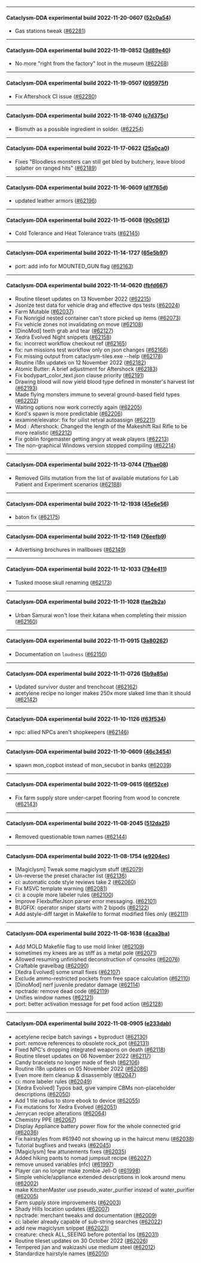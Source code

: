 
---

#### Cataclysm-DDA experimental build 2022-11-20-0607 ([52c0a54](https://github.com/CleverRaven/Cataclysm-DDA/releases/tag/cdda-experimental-2022-11-20-0607))

* Gas stations tweak ([#62281](https://github.com/CleverRaven/Cataclysm-DDA/pull/62281))

---

#### Cataclysm-DDA experimental build 2022-11-19-0852 ([3d89e40](https://github.com/CleverRaven/Cataclysm-DDA/releases/tag/cdda-experimental-2022-11-19-0852))

* No more "right from the factory" loot in the museum ([#62268](https://github.com/CleverRaven/Cataclysm-DDA/pull/62268))

---

#### Cataclysm-DDA experimental build 2022-11-19-0507 ([095975f](https://github.com/CleverRaven/Cataclysm-DDA/releases/tag/cdda-experimental-2022-11-19-0507))

* Fix Aftershock CI issue ([#62280](https://github.com/CleverRaven/Cataclysm-DDA/pull/62280))

---

#### Cataclysm-DDA experimental build 2022-11-18-0740 ([c7d375c](https://github.com/CleverRaven/Cataclysm-DDA/releases/tag/cdda-experimental-2022-11-18-0740))

* Bismuth as a possible ingredient in solder. ([#62254](https://github.com/CleverRaven/Cataclysm-DDA/pull/62254))

---

#### Cataclysm-DDA experimental build 2022-11-17-0622 ([25a0ca0](https://github.com/CleverRaven/Cataclysm-DDA/releases/tag/cdda-experimental-2022-11-17-0622))

* Fixes "Bloodless monsters can still get bled by butchery, leave blood splatter on ranged hits" ([#62189](https://github.com/CleverRaven/Cataclysm-DDA/pull/62189))

---

#### Cataclysm-DDA experimental build 2022-11-16-0609 ([d1f765d](https://github.com/CleverRaven/Cataclysm-DDA/releases/tag/cdda-experimental-2022-11-16-0609))

* updated leather armors ([#62196](https://github.com/CleverRaven/Cataclysm-DDA/pull/62196))

---

#### Cataclysm-DDA experimental build 2022-11-15-0608 ([90c0612](https://github.com/CleverRaven/Cataclysm-DDA/releases/tag/cdda-experimental-2022-11-15-0608))

* Cold Tolerance and Heat Tolerance traits ([#62145](https://github.com/CleverRaven/Cataclysm-DDA/pull/62145))

---

#### Cataclysm-DDA experimental build 2022-11-14-1727 ([65e5b97](https://github.com/CleverRaven/Cataclysm-DDA/releases/tag/cdda-experimental-2022-11-14-1727))

* port: add info for MOUNTED_GUN flag ([#62163](https://github.com/CleverRaven/Cataclysm-DDA/pull/62163))

---

#### Cataclysm-DDA experimental build 2022-11-14-0620 ([fbfd667](https://github.com/CleverRaven/Cataclysm-DDA/releases/tag/cdda-experimental-2022-11-14-0620))

* Routine tileset updates on 13 November 2022 ([#62215](https://github.com/CleverRaven/Cataclysm-DDA/pull/62215))
* Jsonize test data for vehicle drag and effective dps tests ([#62024](https://github.com/CleverRaven/Cataclysm-DDA/pull/62024))
* Farm Mutable ([#62037](https://github.com/CleverRaven/Cataclysm-DDA/pull/62037))
* Fix Nonrigid nested container can't store picked up items ([#62073](https://github.com/CleverRaven/Cataclysm-DDA/pull/62073))
* Fix vehicle zones not invalidating on move ([#62108](https://github.com/CleverRaven/Cataclysm-DDA/pull/62108))
* [DinoMod] teeth grab and tear ([#62127](https://github.com/CleverRaven/Cataclysm-DDA/pull/62127))
* Xedra Evolved Night snippets ([#62158](https://github.com/CleverRaven/Cataclysm-DDA/pull/62158))
* fix: incorrect workflow checkout ref ([#62165](https://github.com/CleverRaven/Cataclysm-DDA/pull/62165))
* fix: run missions test workflow only on json changes ([#62166](https://github.com/CleverRaven/Cataclysm-DDA/pull/62166))
* Fix missing output from cataclysm-tiles.exe --help ([#62178](https://github.com/CleverRaven/Cataclysm-DDA/pull/62178))
* Routine i18n updates on 12 November 2022 ([#62182](https://github.com/CleverRaven/Cataclysm-DDA/pull/62182))
* Atomic Butter: A brief adjustment for Aftershock ([#62183](https://github.com/CleverRaven/Cataclysm-DDA/pull/62183))
* Fix bodypart_color_text.json clause priority ([#62191](https://github.com/CleverRaven/Cataclysm-DDA/pull/62191))
* Drawing blood will now yield blood type defined in monster's harvest list ([#62193](https://github.com/CleverRaven/Cataclysm-DDA/pull/62193))
* Made flying monsters immune to several ground-based field types ([#62202](https://github.com/CleverRaven/Cataclysm-DDA/pull/62202))
* Waiting options now work correctly again ([#62205](https://github.com/CleverRaven/Cataclysm-DDA/pull/62205))
* Kord's spawn is more predictable ([#62206](https://github.com/CleverRaven/Cataclysm-DDA/pull/62206))
* iexamine/elevator: fix for uilist retval autoassign ([#62211](https://github.com/CleverRaven/Cataclysm-DDA/pull/62211))
* Mod : Aftershock: Changed the length of the Makeshift Rail Rifle to be more realistic ([#62212](https://github.com/CleverRaven/Cataclysm-DDA/pull/62212))
* Fix goblin forgemaster getting angry at weak players ([#62213](https://github.com/CleverRaven/Cataclysm-DDA/pull/62213))
* The non-graphical Windows version stopped compiling ([#62214](https://github.com/CleverRaven/Cataclysm-DDA/pull/62214))

---

#### Cataclysm-DDA experimental build 2022-11-13-0744 ([7fbae08](https://github.com/CleverRaven/Cataclysm-DDA/releases/tag/cdda-experimental-2022-11-13-0744))

* Removed Gills mutation from the list of available mutations for Lab Patient and Experiment scenarios ([#62188](https://github.com/CleverRaven/Cataclysm-DDA/pull/62188))

---

#### Cataclysm-DDA experimental build 2022-11-12-1938 ([45e6e56](https://github.com/CleverRaven/Cataclysm-DDA/releases/tag/cdda-experimental-2022-11-12-1938))

* baton fix ([#62175](https://github.com/CleverRaven/Cataclysm-DDA/pull/62175))

---

#### Cataclysm-DDA experimental build 2022-11-12-1149 ([76eefb9](https://github.com/CleverRaven/Cataclysm-DDA/releases/tag/cdda-experimental-2022-11-12-1149))

* Advertising brochures in mailboxes ([#62149](https://github.com/CleverRaven/Cataclysm-DDA/pull/62149))

---

#### Cataclysm-DDA experimental build 2022-11-12-1033 ([794e411](https://github.com/CleverRaven/Cataclysm-DDA/releases/tag/cdda-experimental-2022-11-12-1033))

* Tusked moose skull renaming ([#62173](https://github.com/CleverRaven/Cataclysm-DDA/pull/62173))

---

#### Cataclysm-DDA experimental build 2022-11-11-1028 ([fae2b2a](https://github.com/CleverRaven/Cataclysm-DDA/releases/tag/cdda-experimental-2022-11-11-1028))

* Urban Samurai won't lose their katana when completing their mission ([#62160](https://github.com/CleverRaven/Cataclysm-DDA/pull/62160))

---

#### Cataclysm-DDA experimental build 2022-11-11-0915 ([3a80262](https://github.com/CleverRaven/Cataclysm-DDA/releases/tag/cdda-experimental-2022-11-11-0915))

* Documentation on `loudness` ([#62150](https://github.com/CleverRaven/Cataclysm-DDA/pull/62150))

---

#### Cataclysm-DDA experimental build 2022-11-11-0726 ([5b9a85a](https://github.com/CleverRaven/Cataclysm-DDA/releases/tag/cdda-experimental-2022-11-11-0726))

* Updated survivor duster and trenchcoat ([#62162](https://github.com/CleverRaven/Cataclysm-DDA/pull/62162))
* acetylene recipe no longer makes 250x more slaked lime than it should ([#62142](https://github.com/CleverRaven/Cataclysm-DDA/pull/62142))

---

#### Cataclysm-DDA experimental build 2022-11-10-1126 ([f63f534](https://github.com/CleverRaven/Cataclysm-DDA/releases/tag/cdda-experimental-2022-11-10-1126))

* npc: allied NPCs aren't shopkeepers ([#62146](https://github.com/CleverRaven/Cataclysm-DDA/pull/62146))

---

#### Cataclysm-DDA experimental build 2022-11-10-0609 ([46c3454](https://github.com/CleverRaven/Cataclysm-DDA/releases/tag/cdda-experimental-2022-11-10-0609))

* spawn mon_copbot instead of mon_secubot in banks ([#62039](https://github.com/CleverRaven/Cataclysm-DDA/pull/62039))

---

#### Cataclysm-DDA experimental build 2022-11-09-0615 ([66f52ce](https://github.com/CleverRaven/Cataclysm-DDA/releases/tag/cdda-experimental-2022-11-09-0615))

* Fix farm supply store under-carpet flooring from wood to concrete ([#62143](https://github.com/CleverRaven/Cataclysm-DDA/pull/62143))

---

#### Cataclysm-DDA experimental build 2022-11-08-2045 ([512da25](https://github.com/CleverRaven/Cataclysm-DDA/releases/tag/cdda-experimental-2022-11-08-2045))

* Removed questionable town names ([#62144](https://github.com/CleverRaven/Cataclysm-DDA/pull/62144))

---

#### Cataclysm-DDA experimental build 2022-11-08-1754 ([e9204ec](https://github.com/CleverRaven/Cataclysm-DDA/releases/tag/cdda-experimental-2022-11-08-1754))

* [Magiclysm] Tweak some magiclysm stuff ([#62079](https://github.com/CleverRaven/Cataclysm-DDA/pull/62079))
* Un-reverse the preset character list ([#62136](https://github.com/CleverRaven/Cataclysm-DDA/pull/62136))
* ci: automatic code style reviews take 2 ([#62060](https://github.com/CleverRaven/Cataclysm-DDA/pull/62060))
* Fix MSVC template warning ([#62081](https://github.com/CleverRaven/Cataclysm-DDA/pull/62081))
* ci: a couple more labeler rules ([#62100](https://github.com/CleverRaven/Cataclysm-DDA/pull/62100))
* Improve FlexbufferJson parser error messaging. ([#62101](https://github.com/CleverRaven/Cataclysm-DDA/pull/62101))
* BUGFIX: operator sniper starts with 2 bipods ([#62122](https://github.com/CleverRaven/Cataclysm-DDA/pull/62122))
* Add astyle-diff target in Makefile to format modified files only ([#62111](https://github.com/CleverRaven/Cataclysm-DDA/pull/62111))

---

#### Cataclysm-DDA experimental build 2022-11-08-1638 ([4caa3ba](https://github.com/CleverRaven/Cataclysm-DDA/releases/tag/cdda-experimental-2022-11-08-1638))

* Add MOLD Makefile flag to use mold linker ([#62109](https://github.com/CleverRaven/Cataclysm-DDA/pull/62109))
* sometimes my knees are as stiff as a metal pole ([#62071](https://github.com/CleverRaven/Cataclysm-DDA/pull/62071))
* Allowed resuming unfinished deconstruction of consoles ([#62076](https://github.com/CleverRaven/Cataclysm-DDA/pull/62076))
* Craftable gravelbag ([#62090](https://github.com/CleverRaven/Cataclysm-DDA/pull/62090))
* [Xedra Evolved] some small fixes ([#62107](https://github.com/CleverRaven/Cataclysm-DDA/pull/62107))
* Exclude ammo-restricted pockets from free space calculation ([#62110](https://github.com/CleverRaven/Cataclysm-DDA/pull/62110))
* [DinoMod] nerf juvenile predator damage ([#62114](https://github.com/CleverRaven/Cataclysm-DDA/pull/62114))
* npctrade: remove dead code ([#62119](https://github.com/CleverRaven/Cataclysm-DDA/pull/62119))
* Unifies window names ([#62121](https://github.com/CleverRaven/Cataclysm-DDA/pull/62121))
* port: better activation message for pet food action ([#62128](https://github.com/CleverRaven/Cataclysm-DDA/pull/62128))

---

#### Cataclysm-DDA experimental build 2022-11-08-0905 ([e233dab](https://github.com/CleverRaven/Cataclysm-DDA/releases/tag/cdda-experimental-2022-11-08-0905))

* acetylene recipe batch savings + byproduct ([#62130](https://github.com/CleverRaven/Cataclysm-DDA/pull/62130))
* port: remove references to obsolete rock_pot ([#62131](https://github.com/CleverRaven/Cataclysm-DDA/pull/62131))
* Fixed NPC's dropping integrated weapons on death ([#62118](https://github.com/CleverRaven/Cataclysm-DDA/pull/62118))
* Routine tileset updates on 06 November 2022 ([#62117](https://github.com/CleverRaven/Cataclysm-DDA/pull/62117))
* Candy bracelets no longer made of flesh ([#62106](https://github.com/CleverRaven/Cataclysm-DDA/pull/62106))
* Routine i18n updates on 05 November 2022 ([#62086](https://github.com/CleverRaven/Cataclysm-DDA/pull/62086))
* Even more item cleanup & disassembly ([#62047](https://github.com/CleverRaven/Cataclysm-DDA/pull/62047))
* ci: more labeler rules ([#62049](https://github.com/CleverRaven/Cataclysm-DDA/pull/62049))
* [Xedra Evolved] Typos bad, give vampire CBMs non-placeholder descriptions ([#62050](https://github.com/CleverRaven/Cataclysm-DDA/pull/62050))
* Add 1 tile radius to store ebook to device ([#62055](https://github.com/CleverRaven/Cataclysm-DDA/pull/62055))
* Fix mutations for Xedra Evolved ([#62051](https://github.com/CleverRaven/Cataclysm-DDA/pull/62051))
* Jerrycan recipe alterations ([#62064](https://github.com/CleverRaven/Cataclysm-DDA/pull/62064))
* Chemistry PPE ([#62067](https://github.com/CleverRaven/Cataclysm-DDA/pull/62067))
* Display Appliance battery power flow for the whole connected grid ([#62036](https://github.com/CleverRaven/Cataclysm-DDA/pull/62036))
* Fix hairstyles from #61940 not showing up in the haircut menu ([#62038](https://github.com/CleverRaven/Cataclysm-DDA/pull/62038))
* Tutorial bugfixes and tweaks ([#62045](https://github.com/CleverRaven/Cataclysm-DDA/pull/62045))
* [Magiclysm] few attunements fixes ([#62035](https://github.com/CleverRaven/Cataclysm-DDA/pull/62035))
* Added hiking pants to nomad jumpsuit recipe ([#62027](https://github.com/CleverRaven/Cataclysm-DDA/pull/62027))
* remove unused variables (nfc) ([#61997](https://github.com/CleverRaven/Cataclysm-DDA/pull/61997))
* Player can no longer make zombie Jell-O ([#61998](https://github.com/CleverRaven/Cataclysm-DDA/pull/61998))
* Simple vehicle/appliance extended descriptions in look around menu ([#62002](https://github.com/CleverRaven/Cataclysm-DDA/pull/62002))
* make KitchenMaster use pseudo_water_purifier instead of water_purifier ([#62005](https://github.com/CleverRaven/Cataclysm-DDA/pull/62005))
* Farm supply store improvements ([#62003](https://github.com/CleverRaven/Cataclysm-DDA/pull/62003))
* Shady Hills location updates ([#62007](https://github.com/CleverRaven/Cataclysm-DDA/pull/62007))
* npctrade: merchant tweaks and documentation ([#62009](https://github.com/CleverRaven/Cataclysm-DDA/pull/62009))
* ci: labeler already capable of sub-string searches ([#62022](https://github.com/CleverRaven/Cataclysm-DDA/pull/62022))
* add new magiclysm snippet ([#62023](https://github.com/CleverRaven/Cataclysm-DDA/pull/62023))
* creature: check ALL_SEEING before potential los ([#62031](https://github.com/CleverRaven/Cataclysm-DDA/pull/62031))
* Routine tileset updates on 30 October 2022 ([#62026](https://github.com/CleverRaven/Cataclysm-DDA/pull/62026))
* Tempered jian and wakizashi use medium steel ([#62012](https://github.com/CleverRaven/Cataclysm-DDA/pull/62012))
* Standardize hairstyle names ([#62010](https://github.com/CleverRaven/Cataclysm-DDA/pull/62010))
